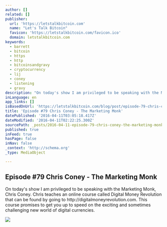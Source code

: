 ```yaml
---
author: []
related: []
publisher:
  url: 'https://letstalkbitcoin.com'
  name: "Let's Talk Bitcoin"
  favicon: 'https://letstalkbitcoin.com/favicon.ico'
  domain: letstalkbitcoin.com
keywords:
  - barrett
  - bitcoin
  - https
  - http
  - bitcoinsandgravy
  - cryptocurrency
  - lij
  - coney
  - listening
  - gravy
description: "On today's show I am privileged to be speaking with the Marketing Monk, Chris Coney. Chris teaches an online course called Digital Money Revolution that can be found by going to http://digitalmoneyrevolution.com. This course promises to get you up to speed on the exciting and sometimes challenging new world of digital currencies."
inLanguage: en
app_links: []
isBasedOnUrl: 'https://letstalkbitcoin.com/blog/post/episode-79-chris-coney-the-marketing-monk'
title: 'Episode #79 Chris Coney - The Marketing Monk'
datePublished: '2016-04-11T03:05:18.417Z'
dateModified: '2016-04-11T02:22:25.300Z'
sourcePath: _posts/2016-04-11-episode-79-chris-coney-the-marketing-monk.md
published: true
inFeed: true
hasPage: false
inNav: false
_context: 'http://schema.org'
_type: MediaObject

---
```

<article style=""><h1>Episode #79 Chris Coney - The Marketing Monk</h1><p>On today's show I am privileged to be speaking with the Marketing Monk, Chris Coney. Chris teaches an online course called Digital Money Revolution that can be found by going to http://digitalmoneyrevolution.com. This course promises to get you up to speed on the exciting and sometimes challenging new world of digital currencies.</p><img src="https://letstalkbitcoin.com/files/blogs/1747-c5600dc15572d0742dc17d650e3fcb002974c5ed8cf34512ae2fabec2e3500d3.jpg" /></article>